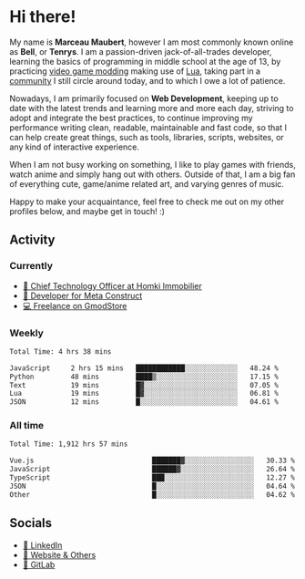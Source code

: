 # Hi there!

My name is **Marceau Maubert**, however I am most commonly known online as **Bell**, or **Tenrys**. I am a passion-driven jack-of-all-trades developer, learning the basics of programming in middle school at the age of 13, by practicing [video game modding](https://garrysmod.com) making use of [Lua](https://lua.org), taking part in a [community](https://metastruct.net) I still circle around today, and to which I owe a lot of patience.

Nowadays, I am primarily focused on **Web Development**, keeping up to date with the latest trends and learning more and more each day, striving to adopt  and integrate the best practices, to continue improving my performance writing clean, readable, maintainable and fast code, so that I can help create great things, such as tools, libraries, scripts, websites, or any kind of interactive experience.

When I am not busy working on something, I like to play games with friends, watch anime and simply hang out with others. Outside of that, I am a big fan of everything cute, game/anime related art, and varying genres of music.

Happy to make your acquaintance, feel free to check me out on my other profiles below, and maybe get in touch! :)

## Activity

### Currently

- [🏢 Chief Technology Officer at Homki Immobilier](https://homki-immobilier.com)
- [🎈 Developer for Meta Construct](https://metastruct.net)
- [💻 Freelance on GmodStore](https://www.gmodstore.com/users/Tenrys)

### Weekly
<!--START_SECTION:wakaWeekly-->

```txt
Total Time: 4 hrs 38 mins

JavaScript     2 hrs 15 mins   ████████████░░░░░░░░░░░░░   48.24 %
Python         48 mins         ████▒░░░░░░░░░░░░░░░░░░░░   17.15 %
Text           19 mins         █▓░░░░░░░░░░░░░░░░░░░░░░░   07.05 %
Lua            19 mins         █▓░░░░░░░░░░░░░░░░░░░░░░░   06.81 %
JSON           12 mins         █░░░░░░░░░░░░░░░░░░░░░░░░   04.61 %
```

<!--END_SECTION:wakaWeekly-->

### All time
<!--START_SECTION:wakaTotal-->

```txt
Total Time: 1,912 hrs 57 mins

Vue.js                             ███████▓░░░░░░░░░░░░░░░░░   30.33 %
JavaScript                         ██████▓░░░░░░░░░░░░░░░░░░   26.64 %
TypeScript                         ███░░░░░░░░░░░░░░░░░░░░░░   12.27 %
JSON                               █░░░░░░░░░░░░░░░░░░░░░░░░   04.64 %
Other                              █░░░░░░░░░░░░░░░░░░░░░░░░   04.62 %
```

<!--END_SECTION:wakaTotal-->

## Socials

- [👔 LinkedIn](https://www.linkedin.com/in/marceau-maubert)
- [🔗 Website & Others](https://bell.moe)
- [🦊 GitLab](https://gitlab.com/Tenrys)
